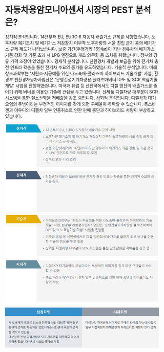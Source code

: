 # 자동차용암모니아센서 시장의 PEST 분석은?

정치적 분석입니다.
14년부터 EU, EURO 6 자동차 배출가스 규제를 시행했습니다. 노후차량 폐기조치 및 배기가스 저감장치 미부착 노후차량의 서울 진입 금지 등의 배기가스 규제 제도가 나타났습니다. 보증 기간(주행거리 16만㎞)이 지난 경유차의 배기가스 기준 강화 및 기준 초과 시 LPG 엔진으로 개조 의무화 등 조치를 취했습니다. 정부의 경유 가격 조정이 있었습니다.
경제적 분석입니다.
친환경차 개발과 보급을 위해 전기차 충전 인프라 확충을 통한 전기차 수요의 증가를 유도하였습니다.
기술적 분석입니다.
미래창조과학부는 '저탄소·저공해를 위한 나노촉매-플라즈마 하이브리드 기술개발' 사업, 환경부 친환경자동차사업단은 '운행건설기계차량용 플라즈마버너 DPF 및 SCR 핵심기술 개발' 사업을 진행하였습니다. 미국과 유럽 등 선진국에서도 디젤 엔진의 배출가스를 줄이기 위해 버너를 이용한 기술에 관심을 두고 있습니다. 신제품 디젤차량 대부분이 SCR 시스템을 통한 질소산화물 저배출을 강조 중입니다.
사회적 분석입니다.
디젤차가 대기오염의 주범이라는 부정적인 이미지를 갖게 되면 구매율이 하락할 수 있습니다. 폭스바겐과 아우디의 디젤차 일부 인증취소로 인한 판매 중단과 하이브리드 차량이 부상하고 있습니다.

![](./images/자동차용암모니아센서_Q13_4_1_.PNG)
![](./images/자동차용암모니아센서_Q13_4_1__.PNG)

![](./images/자동차용암모니아센서_Q13_4_1.PNG)